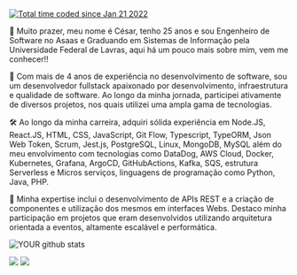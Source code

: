 
<a href="https://wakatime.com/@ae5fe591-dfa5-4f29-b40e-77ff567db247">
<img src="https://wakatime.com/badge/user/ae5fe591-dfa5-4f29-b40e-77ff567db247.svg" alt="Total time coded since Jan 21 2022" />
</a>

👋 Muito prazer, meu nome é César, tenho 25 anos e sou Engenheiro de Software no Asaas e Graduando em Sistemas de Informação pela Universidade Federal de Lavras, aqui há um pouco mais sobre mim, vem me conhecer!! 

🚀 Com mais de 4 anos de experiência no desenvolvimento de software, sou um desenvolvedor fullstack apaixonado por desenvolvimento, infraestrutura e qualidade de software. Ao longo da minha jornada, participei ativamente de diversos projetos, nos quais utilizei uma ampla gama de tecnologias.

🛠 Ao longo da minha carreira, adquiri sólida experiência em Node.JS, React.JS, HTML, CSS, JavaScript, Git Flow, Typescript, TypeORM, Json Web Token, Scrum, Jest.js, PostgreSQL, Linux, MongoDB, MySQL além do meu envolvimento com tecnologias como DataDog, AWS Cloud, Docker, Kubernetes, Grafana, ArgoCD, GitHubActions, Kafka, SQS, estrutura Serverless e Micros serviços, linguagens de programação como Python, Java, PHP.

🔧 Minha expertise inclui o desenvolvimento de APIs REST e a criação de componentes e utilização dos mesmos em interfaces Webs. Destaco minha participação em projetos que eram desenvolvidos utilizando arquitetura orientada a eventos, altamente escalável e performática. 

![YOUR github stats](https://github-readme-stats.vercel.app/api?username=cesarapires)

[<img src="https://img.shields.io/badge/linkedin-%230077B5.svg?&style=for-the-badge&logo=linkedin&logoColor=white" />](https://www.linkedin.com/in/cesarapires/) 
[<img src = "https://img.shields.io/badge/instagram-%23E4405F.svg?&style=for-the-badge&logo=instagram&logoColor=white">](https://www.instagram.com/ceesarpires/)
